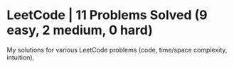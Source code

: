 # LeetCode | 11 Problems Solved (9 easy, 2 medium, 0 hard)
My solutions for various LeetCode problems (code, time/space complexity, intuition).